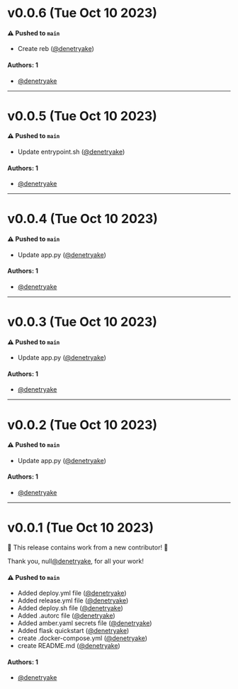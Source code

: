 # v0.0.6 (Tue Oct 10 2023)

#### ⚠️ Pushed to `main`

- Create reb ([@denetryake](https://github.com/denetryake))

#### Authors: 1

- [@denetryake](https://github.com/denetryake)

---

# v0.0.5 (Tue Oct 10 2023)

#### ⚠️ Pushed to `main`

- Update entrypoint.sh ([@denetryake](https://github.com/denetryake))

#### Authors: 1

- [@denetryake](https://github.com/denetryake)

---

# v0.0.4 (Tue Oct 10 2023)

#### ⚠️ Pushed to `main`

- Update app.py ([@denetryake](https://github.com/denetryake))

#### Authors: 1

- [@denetryake](https://github.com/denetryake)

---

# v0.0.3 (Tue Oct 10 2023)

#### ⚠️ Pushed to `main`

- Update app.py ([@denetryake](https://github.com/denetryake))

#### Authors: 1

- [@denetryake](https://github.com/denetryake)

---

# v0.0.2 (Tue Oct 10 2023)

#### ⚠️ Pushed to `main`

- Update app.py ([@denetryake](https://github.com/denetryake))

#### Authors: 1

- [@denetryake](https://github.com/denetryake)

---

# v0.0.1 (Tue Oct 10 2023)

:tada: This release contains work from a new contributor! :tada:

Thank you, null[@denetryake](https://github.com/denetryake), for all your work!

#### ⚠️ Pushed to `main`

- Added deploy.yml file ([@denetryake](https://github.com/denetryake))
- Added release.yml file ([@denetryake](https://github.com/denetryake))
- Added deploy.sh file ([@denetryake](https://github.com/denetryake))
- Added .autorc file ([@denetryake](https://github.com/denetryake))
- Added amber.yaml secrets file ([@denetryake](https://github.com/denetryake))
- Added flask quickstart ([@denetryake](https://github.com/denetryake))
- create .docker-compose.yml ([@denetryake](https://github.com/denetryake))
- create README.md ([@denetryake](https://github.com/denetryake))

#### Authors: 1

- [@denetryake](https://github.com/denetryake)
